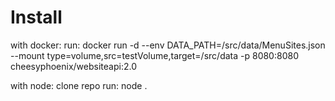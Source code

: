 <h1>Install</h1>

with docker:
  run: docker run -d --env DATA_PATH=/src/data/MenuSites.json --mount type=volume,src=testVolume,target=/src/data -p 8080:8080 cheesyphoenix/websiteapi:2.0
 
with node:
  clone repo
  run: node .
  
